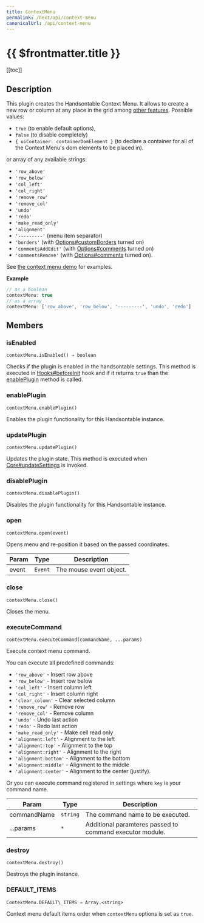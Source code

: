 ```yaml
---
title: ContextMenu
permalink: /next/api/context-menu
canonicalUrl: /api/context-menu
---
```


# {{ $frontmatter.title }}

[[toc]]

## Description


This plugin creates the Handsontable Context Menu. It allows to create a new row or column at any place in the
grid among [other features](https://handsontable.com/docs/demo-context-menu.html).
Possible values:
* `true` (to enable default options),
* `false` (to disable completely)
* `{ uiContainer: containerDomElement }` (to declare a container for all of the Context Menu's dom elements to be placed in).

or array of any available strings:
* `'row_above'`
* `'row_below'`
* `'col_left'`
* `'col_right'`
* `'remove_row'`
* `'remove_col'`
* `'undo'`
* `'redo'`
* `'make_read_only'`
* `'alignment'`
* `'---------'` (menu item separator)
* `'borders'` (with [Options#customBorders](./Options/#customBorders) turned on)
* `'commentsAddEdit'` (with [Options#comments](./Options/#comments) turned on)
* `'commentsRemove'` (with [Options#comments](./Options/#comments) turned on).

See [the context menu demo](https://handsontable.com/docs/demo-context-menu.html) for examples.


**Example**  
```js
// as a boolean
contextMenu: true
// as a array
contextMenu: ['row_above', 'row_below', '---------', 'undo', 'redo']
```

## Members
### isEnabled
`contextMenu.isEnabled() ⇒ boolean`

Checks if the plugin is enabled in the handsontable settings. This method is executed in [Hooks#beforeInit](./Hooks/#beforeInit)
hook and if it returns `true` than the [enablePlugin](#ContextMenu+enablePlugin) method is called.



### enablePlugin
`contextMenu.enablePlugin()`

Enables the plugin functionality for this Handsontable instance.



### updatePlugin
`contextMenu.updatePlugin()`

Updates the plugin state. This method is executed when [Core#updateSettings](./Core/#updateSettings) is invoked.



### disablePlugin
`contextMenu.disablePlugin()`

Disables the plugin functionality for this Handsontable instance.



### open
`contextMenu.open(event)`

Opens menu and re-position it based on the passed coordinates.


| Param | Type | Description |
| --- | --- | --- |
| event | <code>Event</code> | The mouse event object. |



### close
`contextMenu.close()`

Closes the menu.



### executeCommand
`contextMenu.executeCommand(commandName, ...params)`

Execute context menu command.

You can execute all predefined commands:
 * `'row_above'` - Insert row above
 * `'row_below'` - Insert row below
 * `'col_left'` - Insert column left
 * `'col_right'` - Insert column right
 * `'clear_column'` - Clear selected column
 * `'remove_row'` - Remove row
 * `'remove_col'` - Remove column
 * `'undo'` - Undo last action
 * `'redo'` - Redo last action
 * `'make_read_only'` - Make cell read only
 * `'alignment:left'` - Alignment to the left
 * `'alignment:top'` - Alignment to the top
 * `'alignment:right'` - Alignment to the right
 * `'alignment:bottom'` - Alignment to the bottom
 * `'alignment:middle'` - Alignment to the middle
 * `'alignment:center'` - Alignment to the center (justify).

Or you can execute command registered in settings where `key` is your command name.


| Param | Type | Description |
| --- | --- | --- |
| commandName | <code>string</code> | The command name to be executed. |
| ...params | <code>\*</code> | Additional paramteres passed to command executor module. |



### destroy
`contextMenu.destroy()`

Destroys the plugin instance.



### DEFAULT_ITEMS
`ContextMenu.DEFAULT\_ITEMS ⇒ Array.<string>`

Context menu default items order when `contextMenu` options is set as `true`.



